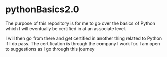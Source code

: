 # pythonBasics2.0

The purpose of this repository is for me to go over the basics of Python which I will eventually be certified in at an associate level.

I will then go from there and get certified in another thing related to Python if I do pass. The certification is through the company I work for. I am open to suggestions as I go through this journey
